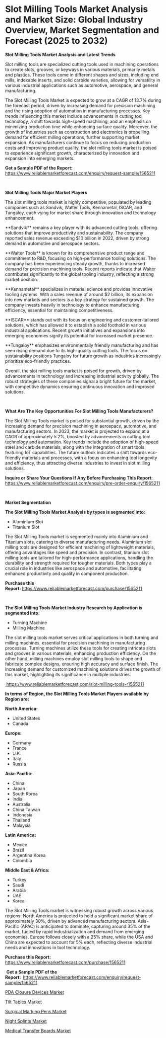 <p><h1>Slot Milling Tools Market Analysis and Market Size: Global Industry Overview, Market Segmentation and Forecast (2025 to 2032)</h1></p><p><strong>Slot Milling Tools Market Analysis and Latest Trends</strong></p>
<p><p>Slot milling tools are specialized cutting tools used in machining operations to create slots, grooves, or keyways in various materials, primarily metals and plastics. These tools come in different shapes and sizes, including end mills, indexable inserts, and solid carbide varieties, allowing for versatility in various industrial applications such as automotive, aerospace, and general manufacturing. </p><p>The Slot Milling Tools Market is expected to grow at a CAGR of 13.7% during the forecast period, driven by increasing demand for precision machining and the rising adoption of automation in manufacturing processes. Key trends influencing this market include advancements in cutting tool technology, a shift towards high-speed machining, and an emphasis on minimizing production time while enhancing surface quality. Moreover, the growth of industries such as construction and electronics is propelling demand for efficient milling operations, further supporting market expansion. As manufacturers continue to focus on reducing production costs and improving product quality, the slot milling tools market is poised to experience significant growth, characterized by innovation and expansion into emerging markets.</p></p>
<p><strong>Get a Sample PDF of the Report:&nbsp;</strong> <a href="https://www.reliablemarketforecast.com/enquiry/request-sample/1565211?utm_campaign=3445&utm_medium=2&utm_source=Github&utm_content=ia&utm_term=08042025&utm_id=slot-milling-tools">https://www.reliablemarketforecast.com/enquiry/request-sample/1565211</a></p>
<p>&nbsp;</p>
<p><strong>Slot Milling Tools Major Market Players</strong></p>
<p><p>The slot milling tools market is highly competitive, populated by leading companies such as Sandvik, Walter Tools, Kennametal, ISCAR, and Tungaloy, each vying for market share through innovation and technology enhancement. </p><p>**Sandvik** remains a key player with its advanced cutting tools, offering solutions that improve productivity and sustainability. The company reported sales revenue exceeding $10 billion in 2022, driven by strong demand in automotive and aerospace sectors.</p><p>**Walter Tools** is known for its comprehensive product range and commitment to R&D, focusing on high-performance tooling solutions. The company has been experiencing steady growth, thanks to increased demand for precision machining tools. Recent reports indicate that Walter contributes significantly to the global tooling industry, reflecting a strong market position.</p><p>**Kennametal** specializes in material science and provides innovative tooling systems. With a sales revenue of around $2 billion, its expansion into new markets and sectors is a key strategy for sustained growth. The company invests heavily in technology to enhance manufacturing efficiency, essential for maintaining competitiveness. </p><p>**ISCAR** stands out with its focus on engineering and customer-tailored solutions, which has allowed it to establish a solid foothold in various industrial applications. Recent growth initiatives and expansions into emerging economies signify its potential for increased market presence.</p><p>**Tungaloy** emphasizes environmentally friendly manufacturing and has seen rising demand due to its high-quality cutting tools. The focus on sustainability positions Tungaloy for future growth as industries increasingly prioritize eco-friendly practices.</p><p>Overall, the slot milling tools market is poised for growth, driven by advancements in technology and increasing industrial activity globally. The robust strategies of these companies signal a bright future for the market, with competitive dynamics ensuring continuous innovation and improved solutions.</p></p>
<p>&nbsp;</p>
<p><strong>What Are The Key Opportunities For Slot Milling Tools Manufacturers?</strong></p>
<p><p>The Slot Milling Tools market is poised for substantial growth, driven by the increasing demand for precision machining in aerospace, automotive, and manufacturing sectors. In 2023, the market is projected to expand at a CAGR of approximately 5.2%, boosted by advancements in cutting tool technology and automation. Key trends include the adoption of high-speed steel and carbide materials, along with the integration of smart tools featuring IoT capabilities. The future outlook indicates a shift towards eco-friendly materials and processes, with a focus on enhancing tool longevity and efficiency, thus attracting diverse industries to invest in slot milling solutions.</p></p>
<p><strong>Inquire or Share Your Questions If Any Before Purchasing This Report:</strong> <a href="https://www.reliablemarketforecast.com/enquiry/pre-order-enquiry/1565211?utm_campaign=3445&utm_medium=2&utm_source=Github&utm_content=ia&utm_term=08042025&utm_id=slot-milling-tools">https://www.reliablemarketforecast.com/enquiry/pre-order-enquiry/1565211</a></p>
<p>&nbsp;</p>
<p><strong>Market Segmentation</strong></p>
<p><strong>The Slot Milling Tools Market Analysis by types is segmented into:</strong></p>
<p><ul><li>Aluminium Slot</li><li>Titanium Slot</li></ul></p>
<p><p>The Slot Milling Tools market is segmented mainly into Aluminium and Titanium slots, catering to diverse manufacturing needs. Aluminium slot milling tools are designed for efficient machining of lightweight materials, offering advantages like speed and precision. In contrast, titanium slot milling tools are tailored for high-performance applications, handling the durability and strength required for tougher materials. Both types play a crucial role in industries like aerospace and automotive, facilitating enhanced productivity and quality in component production.</p></p>
<p><strong>Purchase this Report:&nbsp;</strong><a href="https://www.reliablemarketforecast.com/purchase/1565211?utm_campaign=3445&utm_medium=2&utm_source=Github&utm_content=ia&utm_term=08042025&utm_id=slot-milling-tools">https://www.reliablemarketforecast.com/purchase/1565211</a></p>
<p>&nbsp;</p>
<p><strong>The Slot Milling Tools Market Industry Research by Application is segmented into:</strong></p>
<p><ul><li>Turning Machine</li><li>Milling Machine</li></ul></p>
<p><p>The slot milling tools market serves critical applications in both turning and milling machines, essential for precision machining in manufacturing processes. Turning machines utilize these tools for creating intricate slots and grooves in various materials, enhancing production efficiency. On the other hand, milling machines employ slot milling tools to shape and fabricate complex designs, ensuring high accuracy and surface finish. The increasing demand for customized machining solutions drives the growth of this market, highlighting its significance in multiple industries.</p></p>
<p><a href="https://www.reliablemarketforecast.com/slot-milling-tools-r1565211?utm_campaign=3445&utm_medium=2&utm_source=Github&utm_content=ia&utm_term=08042025&utm_id=slot-milling-tools">&nbsp;https://www.reliablemarketforecast.com/slot-milling-tools-r1565211</a></p>
<p><strong>In terms of Region, the Slot Milling Tools Market Players available by Region are:</strong></p>
<p>
    <p> <strong> North America: </strong>
        <ul>
            <li>United States</li>
            <li>Canada</li>
        </ul>
        </p> 
    <p> <strong> Europe: </strong>
        <ul>
            <li>Germany</li>
            <li>France</li>
            <li>U.K.</li>
            <li>Italy</li>
            <li>Russia</li>
        </ul>
        </p> 
    <p> <strong> Asia-Pacific: </strong>
        <ul>
            <li>China</li>
            <li>Japan</li>
            <li>South Korea</li>
            <li>India</li>
            <li>Australia</li>
            <li>China Taiwan</li>
            <li>Indonesia</li>
            <li>Thailand</li>
            <li>Malaysia</li>
        </ul>
        </p> 
    <p> <strong> Latin America: </strong>
        <ul>
            <li>Mexico</li>
            <li>Brazil</li>
            <li>Argentina Korea</li>
            <li>Colombia</li>
        </ul>
        </p> 
    <p> <strong> Middle East & Africa: </strong>
        <ul>
            <li>Turkey</li>
            <li>Saudi</li>
            <li>Arabia</li>
            <li>UAE</li>
            <li>Korea</li>
        </ul>
    </p>
    </p>
<p><p>The Slot Milling Tools market is witnessing robust growth across various regions. North America is projected to hold a significant market share of approximately 30%, driven by advanced manufacturing sectors. Asia-Pacific (APAC) is anticipated to dominate, capturing around 35% of the market, fueled by rapid industrialization and demand from emerging economies. Europe follows closely with a 25% share, while the USA and China are expected to account for 5% each, reflecting diverse industrial needs and innovations in tool technology.</p></p>
<p><strong>Purchase this Report: </strong><a href="https://www.reliablemarketforecast.com/purchase/1565211?utm_campaign=3445&utm_medium=2&utm_source=Github&utm_content=ia&utm_term=08042025&utm_id=slot-milling-tools">https://www.reliablemarketforecast.com/purchase/1565211</a></p>
<p>&nbsp;<strong>Get a Sample PDF of the Report:&nbsp;&nbsp;</strong><a href="https://www.reliablemarketforecast.com/enquiry/request-sample/1565211?utm_campaign=3445&utm_medium=2&utm_source=Github&utm_content=ia&utm_term=08042025&utm_id=slot-milling-tools">https://www.reliablemarketforecast.com/enquiry/request-sample/1565211</a></p>
<p><strong></strong></p>
<p><p><a href="https://www.linkedin.com/pulse/pda-closure-devices-market-evolution-key-trends-regional-dynamics-qjghe?utm_campaign=3445&utm_medium=2&utm_source=Github&utm_content=ia&utm_term=08042025&utm_id=slot-milling-tools">PDA Closure Devices Market</a></p><p><a href="https://www.linkedin.com/pulse/projected-revenue-tilt-tables-market-77-cagr-2025-2032-subpoenas-xnmof?utm_campaign=3445&utm_medium=2&utm_source=Github&utm_content=ia&utm_term=08042025&utm_id=slot-milling-tools">Tilt Tables Market</a></p><p><a href="https://www.linkedin.com/pulse/surgical-marking-pens-market-report-in-depth-analysis-pdn2f?utm_campaign=3445&utm_medium=2&utm_source=Github&utm_content=ia&utm_term=08042025&utm_id=slot-milling-tools">Surgical Marking Pens Market</a></p><p><a href="https://www.linkedin.com/pulse/market-forecasting-change-global-night-splints-dynamics-future-dymve?utm_campaign=3445&utm_medium=2&utm_source=Github&utm_content=ia&utm_term=08042025&utm_id=slot-milling-tools">Night Splints Market</a></p><p><a href="https://www.linkedin.com/pulse/global-medical-transfer-boards-markets-impressive-current-size-whb3f?utm_campaign=3445&utm_medium=2&utm_source=Github&utm_content=ia&utm_term=08042025&utm_id=slot-milling-tools">Medical Transfer Boards Market</a></p></p>